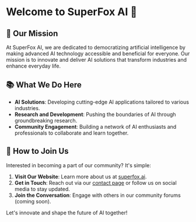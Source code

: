 # Welcome to SuperFox AI 🚀

## 🎯 Our Mission

At SuperFox AI, we are dedicated to democratizing artificial intelligence by making advanced AI technology accessible and beneficial for everyone. Our mission is to innovate and deliver AI solutions that transform industries and enhance everyday life.

## 📚 What We Do Here

- **AI Solutions**: Developing cutting-edge AI applications tailored to various industries.
- **Research and Development**: Pushing the boundaries of AI through groundbreaking research.
- **Community Engagement**: Building a network of AI enthusiasts and professionals to collaborate and learn together.

## 🤝 How to Join Us

Interested in becoming a part of our community? It's simple:

1. **Visit Our Website**: Learn more about us at [superfox.ai](https://superfox.ai/).
2. **Get in Touch**: Reach out via our [contact page](https://superfox.ai/contact) or follow us on social media to stay updated.
3. **Join the Conversation**: Engage with others in our community forums (coming soon).

Let's innovate and shape the future of AI together!
